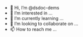 - 👋 Hi, I’m @dsdoc-dems
- 👀 I’m interested in ...
- 🌱 I’m currently learning ...
- 💞️ I’m looking to collaborate on ...
- 📫 How to reach me ...

<!---
dsdoc-dems/dsdoc-dems is a ✨ special ✨ repository because its `README.md` (this file) appears on your GitHub profile.
You can click the Preview link to take a look at your changes.
--->
